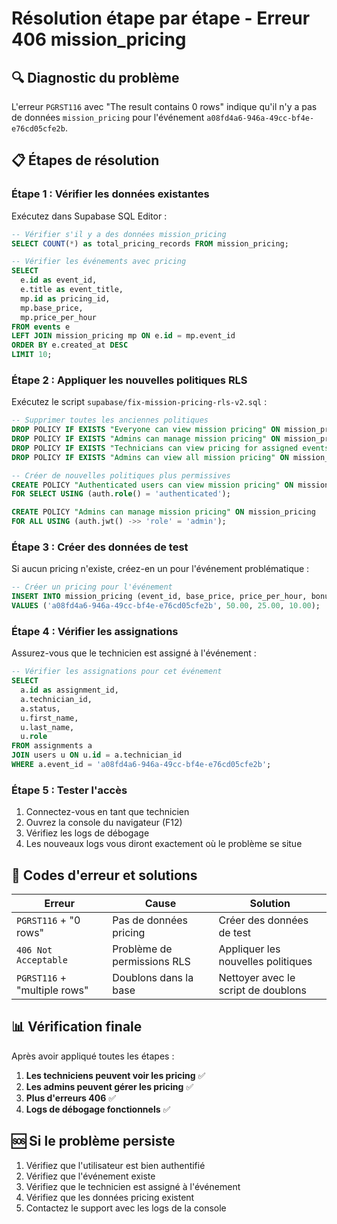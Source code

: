 # Résolution étape par étape - Erreur 406 mission_pricing

## 🔍 **Diagnostic du problème**

L'erreur `PGRST116` avec "The result contains 0 rows" indique qu'il n'y a pas de données `mission_pricing` pour l'événement `a08fd4a6-946a-49cc-bf4e-e76cd05cfe2b`.

## 📋 **Étapes de résolution**

### **Étape 1 : Vérifier les données existantes**
Exécutez dans Supabase SQL Editor :

```sql
-- Vérifier s'il y a des données mission_pricing
SELECT COUNT(*) as total_pricing_records FROM mission_pricing;

-- Vérifier les événements avec pricing
SELECT 
  e.id as event_id,
  e.title as event_title,
  mp.id as pricing_id,
  mp.base_price,
  mp.price_per_hour
FROM events e
LEFT JOIN mission_pricing mp ON e.id = mp.event_id
ORDER BY e.created_at DESC
LIMIT 10;
```

### **Étape 2 : Appliquer les nouvelles politiques RLS**
Exécutez le script `supabase/fix-mission-pricing-rls-v2.sql` :

```sql
-- Supprimer toutes les anciennes politiques
DROP POLICY IF EXISTS "Everyone can view mission pricing" ON mission_pricing;
DROP POLICY IF EXISTS "Admins can manage mission pricing" ON mission_pricing;
DROP POLICY IF EXISTS "Technicians can view pricing for assigned events" ON mission_pricing;
DROP POLICY IF EXISTS "Admins can view all mission pricing" ON mission_pricing;

-- Créer de nouvelles politiques plus permissives
CREATE POLICY "Authenticated users can view mission pricing" ON mission_pricing 
FOR SELECT USING (auth.role() = 'authenticated');

CREATE POLICY "Admins can manage mission pricing" ON mission_pricing 
FOR ALL USING (auth.jwt() ->> 'role' = 'admin');
```

### **Étape 3 : Créer des données de test**
Si aucun pricing n'existe, créez-en un pour l'événement problématique :

```sql
-- Créer un pricing pour l'événement
INSERT INTO mission_pricing (event_id, base_price, price_per_hour, bonus_percentage)
VALUES ('a08fd4a6-946a-49cc-bf4e-e76cd05cfe2b', 50.00, 25.00, 10.00);
```

### **Étape 4 : Vérifier les assignations**
Assurez-vous que le technicien est assigné à l'événement :

```sql
-- Vérifier les assignations pour cet événement
SELECT 
  a.id as assignment_id,
  a.technician_id,
  a.status,
  u.first_name,
  u.last_name,
  u.role
FROM assignments a
JOIN users u ON u.id = a.technician_id
WHERE a.event_id = 'a08fd4a6-946a-49cc-bf4e-e76cd05cfe2b';
```

### **Étape 5 : Tester l'accès**
1. Connectez-vous en tant que technicien
2. Ouvrez la console du navigateur (F12)
3. Vérifiez les logs de débogage
4. Les nouveaux logs vous diront exactement où le problème se situe

## 🔧 **Codes d'erreur et solutions**

| Erreur | Cause | Solution |
|--------|-------|----------|
| `PGRST116` + "0 rows" | Pas de données pricing | Créer des données de test |
| `406 Not Acceptable` | Problème de permissions RLS | Appliquer les nouvelles politiques |
| `PGRST116` + "multiple rows" | Doublons dans la base | Nettoyer avec le script de doublons |

## 📊 **Vérification finale**

Après avoir appliqué toutes les étapes :

1. **Les techniciens peuvent voir les pricing** ✅
2. **Les admins peuvent gérer les pricing** ✅  
3. **Plus d'erreurs 406** ✅
4. **Logs de débogage fonctionnels** ✅

## 🆘 **Si le problème persiste**

1. Vérifiez que l'utilisateur est bien authentifié
2. Vérifiez que l'événement existe
3. Vérifiez que le technicien est assigné à l'événement
4. Vérifiez que les données pricing existent
5. Contactez le support avec les logs de la console 